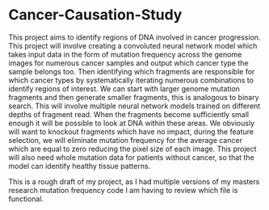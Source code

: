 # Cancer-Causation-Study
This project aims to identify regions of DNA involved in cancer progression.
This project will involve creating a convoluted neural network model which takes input data in the form of mutation frequency 
across the genome images for numerous cancer samples and output which cancer type the sample belongs too.
Then identifying which fragments are responsible for which cancer types by systematically iterating numerous combinations to identify regions of interest.
We can start with larger genome mutation fragments and then generate smaller fragments, this is analogous to binary search.
This will involve multiple neural network models trained on different depths of fragment read.
When the fragments become sufficiently small enough it will be possible to look at DNA within these areas.
We obviously will want to knockout fragments which have no impact, during the feature selection, we will eliminate mutation frequency for the average cancer which
are equal to zero reducing the pixel size of each image. 
This project will also need whole mutation data for patients without cancer, so that the model can identify healthy tissue patterns.

This is a rough draft of my project, as I had multiple versions of my masters research mutation frequency code I am having to review which file is functional.
